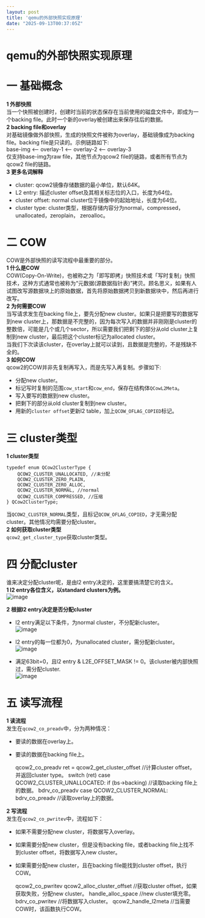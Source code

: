 ```yaml
---
layout: post
title: 'qemu的外部快照实现原理'
date: "2025-09-13T00:37:05Z"
---
```

qemu的外部快照实现原理
=============

一 基础概念
======

**1 外部快照**  
当一个快照被创建时，创建时当前的状态保存在当前使用的磁盘文件中，即成为一个backing file。此时一个新的overlay被创建出来保存往后的数据。  
**2 backing file和overlay**  
对基础镜像做外部快照，生成的快照文件被称为overlay，基础镜像成为backing file。backing file是只读的。示例链路如下:  
base-img <-- overlay-1 <-- overlay-2 <-- overlay-3  
仅支持base-img为raw file，其他节点为qcow2 file的链路，或者所有节点为qcow2 file的链路。  
**3 更多名词解释**

*   cluster: qcow2镜像存储数据的最小单位，默认64K。
*   L2 entry: 描述cluster offset及其相关标志位的入口，长度为64位。
*   cluster offset: normal cluster位于镜像中的起始地址，长度为64位。
*   cluster type: cluster类型，根据存储内容分为normal，compressed，unallocated，zeroplain， zeroalloc。

二 COW
=====

COW是外部快照的读写流程中最重要的部分。  
**1 什么是COW**  
COW(Copy-On-Write)，也被称之为「即写即拷」快照技术或「写时复制」快照技术，这种方式通常也被称为“元数据(源数据指针表)”拷贝。顾名思义，如果有人试图改写源数据块上的原始数据，首先将原始数据拷贝到新数据块中，然后再进行改写。  
**2 为何需要COW**  
当写请求发生在backing file上，要先分配new cluster。如果只是把要写的数据写到new cluster上，那数据是不完整的，因为每次写入的数据并非刚刚是cluster的整数倍，可能是几个或几个sector，所以需要我们把剩下的部分从old cluster上复制到new cluster，最后把这个cluster标记为allocated cluster。  
当我们下次读该cluster，在overlay上就可以读到，且数据是完整的，不是残缺不全的。  
**3 如何COW**  
qcow2的COW并非先复制再写入，而是先写入再复制。步骤如下:

*   分配new cluster。
*   标记写时复制的范围`cow_start`和`cow_end`，保存在结构体`QCowL2Meta`。
*   写入要写的数据到new cluster。
*   把剩下的部分从old cluster复制到new cluster。
*   用新的`cluster offset`更新l2 table，加上`QCOW_OFLAG_COPIED`标记。

三 cluster类型
===========

**1 cluster类型**

    typedef enum QCow2ClusterType {
        QCOW2_CLUSTER_UNALLOCATED, //未分配
        QCOW2_CLUSTER_ZERO_PLAIN,
        QCOW2_CLUSTER_ZERO_ALLOC,
        QCOW2_CLUSTER_NORMAL, //normal
        QCOW2_CLUSTER_COMPRESSED, //压缩
    } QCow2ClusterType;
    

当`QCOW2_CLUSTER_NORMAL`类型，且标记`QCOW_OFLAG_COPIED`，才无需分配cluster。其他情况均需要分配cluster。  
**2 如何获取cluster类型**  
`qcow2_get_cluster_type`获取cluster类型。

四 分配cluster
===========

谁来决定分配cluster呢，是由l2 entry决定的，这里要搞清楚它的含义。  
**1 l2 entry各位含义，以standard clusters为例。**  
![image](https://img2024.cnblogs.com/blog/3352625/202509/3352625-20250909145650976-54317181.png)

**2 根据l2 entry决定是否分配cluster**

*   l2 entry满足以下条件，为normal cluster，不分配新cluster。  
    ![image](https://img2024.cnblogs.com/blog/3352625/202509/3352625-20250909145709795-1228315924.png)
    
*   l2 entry的每一位都为0，为unallocated cluster，需分配新cluster。  
    ![image](https://img2024.cnblogs.com/blog/3352625/202509/3352625-20250909145725780-1665957698.png)
    
*   满足63bit=0，且l2 entry & L2E\_OFFSET\_MASK != 0。该cluster被内部快照过，需分配cluster.  
    ![image](https://img2024.cnblogs.com/blog/3352625/202509/3352625-20250909145735891-1886108196.png)
    

五 读写流程
======

**1 读流程**  
发生在`qcow2_co_preadv`中，分为两种情况：

*   要读的数据在overlay上。
*   要读的数据在backing file上。

    qcow2_co_preadv
    	ret = qcow2_get_cluster_offset //计算cluster offset，并返回cluster type。
    	switch (ret)
    	case QCOW2_CLUSTER_UNALLOCATED:
    		if (bs->backing) //读取backing file上的数据。
    			bdrv_co_preadv
    	case QCOW2_CLUSTER_NORMAL:
    		bdrv_co_preadv //读取overlay上的数据。
    

**2 写流程**  
发生在`qcow2_co_pwritev`中，流程如下：

*   如果不需要分配new cluster，将数据写入overlay。
*   如果需要分配new cluster，但是没有backing file，或者backing file上找不到cluster offset，将数据写入new cluster。
*   如果需要分配new cluster，且在backing file能找到cluster offset，执行COW。

    qcow2_co_pwritev
    	qcow2_alloc_cluster_offset //获取cluster offset，如果获取失败，分配new cluster。
    	handle_alloc_space //new cluster填充零。
    	bdrv_co_pwritev //将数据写入cluster。
    	qcow2_handle_l2meta //当需要COW时，该函数执行COW。